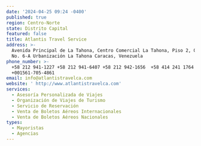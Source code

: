 ```yaml
---
date: '2024-04-25 09:24 -0400'
published: true
region: Centro-Norte
state: Distrito Capital
featured: false
title: Atlantis Travel Service
address: >-
  Avenida Principal de La Tahona, Centro Comercial La Tahona, Piso 2, Oficina
  No. 6-A Urbanización La Tahona Caracas, Venezuela
phone_number: >-
  +58 212 941-1227 +58 212 941-6407 +58 212 942-1656  +58 414 241 1764
  +001561-705-4861
email: info@atlantistravelca.com
website: ' http://www.atlantistravelca.com'
services:
  - Asesoría Personalizada de Viajes
  - Organización de Viajes de Turismo
  - Servicio de Reservación
  - Venta de Boletos Aéreos Internacionales
  - Venta de Boletos Aéreos Nacionales
types:
  - Mayoristas
  - Agencias
---
```



